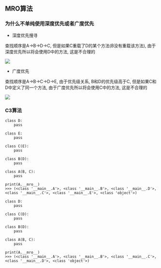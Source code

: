 ## MRO算法
### 为什么不单纯使用深度优先或者广度优先
- 深度优先搜寻

查找顺序是A->B->D->C, 但是如果C重载了D的某个方法(B没有重载该方法), 由于深度优先所以将会使用D中的方法, 这是不合理的

![](http://qiniu.rearib.top/FoNwbOtk2Lb9gNBfQMbTk3SQYP8G)

- 广度优先

查找顺序是A->B->C->D->E, 由于优先级关系, B和D的优先级高于C, 但是如果C和D中定义了同一个方法, 由于广度优先所以将会使用C中的方法, 这是不合理的

![](http://qiniu.rearib.top/Fg5VSJjYJjJRJrVawHIfj8PoawGm)

### C3算法
```
class D:
    pass

class E:
    pass

class C(E):
    pass

class B(D):
    pass

class A(B, C):
    pass

print(A.__mro__)
>>> (<class '__main__.A'>, <class '__main__.B'>, <class '__main__.D'>, <class '__main__.C'>, <class '__main__.E'>, <class 'object'>)
```
```
class D:
    pass

class C(D):
    pass

class B(D):
    pass

class A(B, C):
    pass

print(A.__mro__)
>>> (<class '__main__.A'>, <class '__main__.B'>, <class '__main__.C'>, <class '__main__.D'>, <class 'object'>)

```


